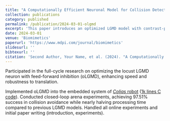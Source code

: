 ```yaml
---
title: "A Computationally Efficient Neuronal Model for Collision Detection with Contrast Polarity-Specific Feed-Forward Inhibition"
collection: publications
category: published
permalink: /publication/2024-03-01-olgmd
excerpt: 'This paper introduces an optimized LGMD model with contrast-polarity-specific inhibition to improve collision detection efficiency in embedded robotics.'
date: 2024-03-01
venue: 'Biomimetics'
paperurl: 'https://www.mdpi.com/journal/biomimetics'
slidesurl: ''
bibtexurl: ''
citation: 'Second Author, Your Name, et al. (2024). "A Computationally Efficient Neuronal Model for Collision Detection with Contrast Polarity-Specific Feed-Forward Inhibition." <i>Biomimetics</i>.'
---
```


Participated in the full-cycle research on optimizing the locust LGMD neuron with feed-forward inhibition (oLGMD), enhancing speed and robustness to translation.

Implemented oLGMD into the embedded system of [*Colias* robot](https://link.springer.com/chapter/10.1007/978-3-319-96728-8_17) ([1k lines C code](https://github.com/Ryannnice/Supplementary_Materials_FFI_ON_OFF/tree/main)). Conducted closed-loop arena experiments, achieving 97.51% success in collision avoidance while nearly halving processing time compared to previous LGMD models. Handled all online experiments and initial paper writing (introduction, experiments).
